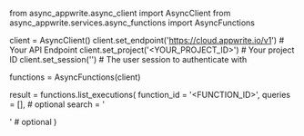 from async_appwrite.async_client import AsyncClient
from async_appwrite.services.async_functions import AsyncFunctions


client = AsyncClient()
client.set_endpoint('https://cloud.appwrite.io/v1') # Your API Endpoint
client.set_project('<YOUR_PROJECT_ID>') # Your project ID
client.set_session('') # The user session to authenticate with

functions = AsyncFunctions(client)

result = functions.list_executions(
    function_id = '<FUNCTION_ID>',
    queries = [], # optional
    search = '<SEARCH>' # optional
)
